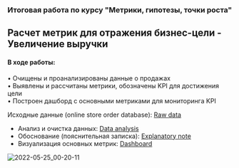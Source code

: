 ### Итоговая работа по курсу "Метрики, гипотезы, точки роста"
## Расчет метрик для отражения бизнес-цели - Увеличение выручки

#### В ходе работы:  
•	Очищены и проанализированы данные о продажах  
•	Выявлены и рассчитаны метрики, обозначены KPI для достижения цели  
•	Построен дашборд с основными метриками для мониторинга KPI


Исходные данные (online store order database): [Raw data](https://docs.google.com/spreadsheets/d/1N3aPk_0lfzXo1RycZlwwvCopccZ35rZB4s1wmoh-Kok/edit?usp=sharing)
- Анализ и очистка данных: [Data analysis](https://docs.google.com/spreadsheets/d/1T5tXvwXlt8ycAHEQvpnbvbouJA8A2SxoaVA-NVSFYuQ/edit?usp=sharing) 
- Обоснование (пояснительная записка): [Explanatory note](https://docs.google.com/document/d/1yREB2O0xDCbmP2zXXtlKkHVYqEUBxhpnqGKlUWkLR_E/edit?usp=sharing) 
- Визуализация основных метрик: [Dashboard](https://datastudio.google.com/reporting/f3efe7ec-d6cc-4e4b-ac92-fd7e43320388) 

![2022-05-25_00-20-11](https://user-images.githubusercontent.com/84973502/170134406-ba52f2d3-a2a8-4851-b96c-40c7c8e72a70.png)
